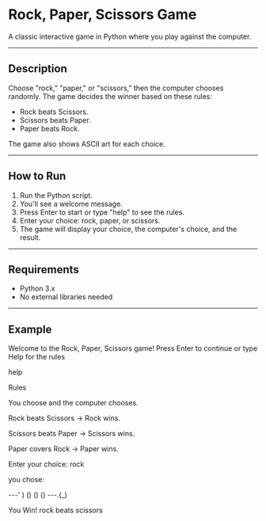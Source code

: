 # Rock, Paper, Scissors Game

A classic interactive game in Python where you play against the computer.

---

## Description

Choose "rock," "paper," or "scissors," then the computer chooses randomly. The game decides the winner based on these rules:

- Rock beats Scissors.
- Scissors beats Paper.
- Paper beats Rock.

The game also shows ASCII art for each choice.

---

## How to Run

1. Run the Python script.
2. You'll see a welcome message.
3. Press Enter to start or type "help" to see the rules.
4. Enter your choice: rock, paper, or scissors.
5. The game will display your choice, the computer's choice, and the result.

---

## Requirements

- Python 3.x
- No external libraries needed

---

## Example

Welcome to the Rock, Paper, Scissors game!
Press Enter to continue or type Help for the rules

help

Rules

You choose and the computer chooses.

Rock beats Scissors -> Rock wins.

Scissors beats Paper -> Scissors wins.

Paper covers Rock -> Paper wins.

Enter your choice: rock

you chose:

---' )
()
()
()
---.(_)

You Win! rock beats scissors
